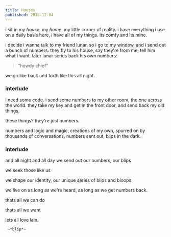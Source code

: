 ```yaml
---
title: Houses
published: 2018-12-04
---
```


i sit in my *house*. my *home*. my little corner of reality. i have everything i use on a daily basis here, i have all of my things. its comfy and its mine.

i decide i wanna talk to my friend lunar, so i go to my window, and i send out a bunch of numbers. they fly to his house, say they're from me, tell him what i want. later lunar sends back his own numbers:

> "howdy chief"

we go like back and forth like this all night.

### interlude

i need some code. i send some numbers to my other room, the one across the world. they take my key and get in the front door, and send back my old things.

these things? they're just numbers.

numbers and logic and magic, creations of my own, spurred on by thousands of conversations, numbers sent out, blips in the dark.

### interlude

and all night and all day we send out our numbers, our blips

we seek those like us

we shape our identity, our unique series of blips and bloops

we live on as long as we're heard, as long as we get numbers back.

thats all we can do

thats all we want

lets all love lain.

` ~*blip*~`
